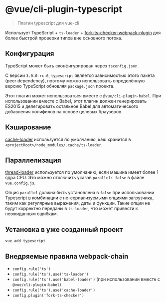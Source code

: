 # @vue/cli-plugin-typescript

> Плагин typescript для vue-cli

Использует TypeScript + `ts-loader` + [fork-ts-checker-webpack-plugin](https://github.com/Realytics/fork-ts-checker-webpack-plugin) для более быстрой проверки типов вне основного потока.

## Конфигурация

TypeScript может быть сконфигурирован через `tsconfig.json`.

С версии `3.0.0-rc.6`, `typescript` является зависимостью этого пакета (peer dependency), поэтому можно использовать определённую версию TypeScript обновляя `package.json` проекта.

Этот плагин может использоваться вместе с `@vue/cli-plugin-babel`. При использовании вместе с Babel, этот плагин должен генерировать ES2015 и делегировать остальное Babel для автоматического добавления полифилов на основе целевых браузеров.

## Кэширование

[cache-loader](https://github.com/webpack-contrib/cache-loader) используется по умолчанию, кэш хранится в `<projectRoot>/node_modules/.cache/ts-loader`.

## Параллелизация

[thread-loader](https://github.com/webpack-contrib/thread-loader) используется по умолчанию, если машина имеет более 1 ядра CPU. Это можно отключить указав `parallel: false` в файле `vue.config.js`.

Опция `parallel` должна быть установлена в `false` при использовании Typescript в комбинации с не-сериализуемыми опциями загрузчика, таким как регулярные выражения, даты и функции. Такие опции не будут корректно переданы в `ts-loader`, что может привести к неожиданным ошибкам.

## Установка в уже созданный проект

```sh
vue add typescript
```

## Внедряемые правила webpack-chain

- `config.rule('ts')`
- `config.rule('ts').use('ts-loader')`
- `config.rule('ts').use('babel-loader')` (при использовании вместе с `@vue/cli-plugin-babel`)
- `config.rule('ts').use('cache-loader')`
- `config.plugin('fork-ts-checker')`
